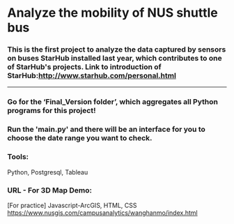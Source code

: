 # Analyze the mobility of NUS shuttle bus

### This is the first project to analyze the data captured by sensors on buses StarHub installed last year, which contributes to one of StarHub's projects. Link to introduction of StarHub:http://www.starhub.com/personal.html
__________________________________________________________________________________________________________

### Go for the ‘Final_Version folder’, which aggregates all Python programs for this project!
### Run the 'main.py' and there will be an interface for you to choose the date range you want to check.

### Tools:
Python, Postgresql, Tableau

### URL - For 3D Map Demo:
[For practice]
Javascript-ArcGIS, HTML, CSS
https://www.nusgis.com/campusanalytics/wanghanmo/index.html


